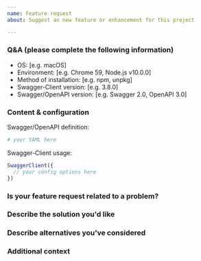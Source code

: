 ```yaml
---
name: Feature request
about: Suggest an new feature or enhancement for this project

---
```


### Q&A (please complete the following information)
 - OS: [e.g. macOS]
 - Environment: [e.g. Chrome 59, Node.js v10.0.0]
 - Method of installation: [e.g. npm, unpkg]
 - Swagger-Client version: [e.g. 3.8.0]
 - Swagger/OpenAPI version: [e.g. Swagger 2.0, OpenAPI 3.0]

 ### Content & configuration

 Swagger/OpenAPI definition:
 ```yaml
 # your YAML here
 ```

 Swagger-Client usage:
 ```js
 SwaggerClient({
   // your config options here
 })
 ```

### Is your feature request related to a problem?
<!--
  Please provide a clear and concise description of what the problem is.
  "I'm always frustrated when..."
  -->

### Describe the solution you'd like
<!-- A clear and concise description of what you want to happen. -->

### Describe alternatives you've considered
<!--
  A clear and concise description of any alternative solutions or features
  you've considered.
-->

### Additional context
<!-- Add any other context or screenshots about the feature request here. -->
